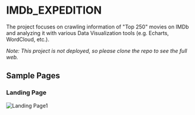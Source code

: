 # IMDb_EXPEDITION
The project focuses on crawling information of "Top 250" movies on IMDb and analyzing it with various Data Visualization tools (e.g. Echarts, WordCloud, etc.).  

*Note: This project is not deployed, so please clone the repo to see the full web.*

## Sample Pages  
### Landing Page
![Landing Page1](https://github.com/Rebecca-Chou/IMDb_EXPEDITION/static/assets/img/Sample/Home1.png)

